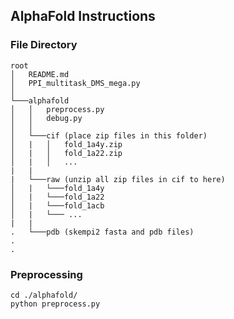 ## AlphaFold Instructions 

### File Directory 
```
root
│   README.md
│   PPI_multitask_DMS_mega.py    
│
└───alphafold
│   │   preprocess.py
│   │   debug.py
│   │
│   └───cif (place zip files in this folder)
│   |   │   fold_1a4y.zip
│   |   │   fold_1a22.zip
│   |   │   ...
|   |
|   └───raw (unzip all zip files in cif to here)
│   |   └───fold_1a4y
│   |   └───fold_1a22
│   |   └───fold_1acb
│   |   └─── ...  
|   |
.   └───pdb (skempi2 fasta and pdb files)
.
.    
```

### Preprocessing 
```shell
cd ./alphafold/
python preprocess.py 
```
